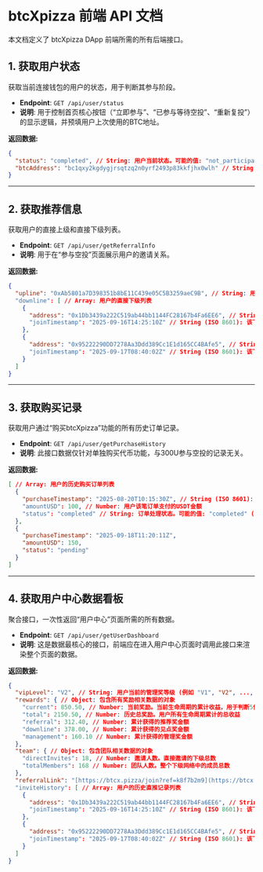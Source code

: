 # btcXpizza 前端 API 文档

本文档定义了 btcXpizza DApp 前端所需的所有后端接口。

## 1. 获取用户状态

获取当前连接钱包的用户的状态，用于判断其参与阶段。

- **Endpoint**: `GET /api/user/status`
- **说明**: 用于控制首页核心按钮（“立即参与”、“已参与等待空投”、“重新复投”）的显示逻辑，并预填用户上次使用的BTC地址。

**返回数据:**
```json
{
  "status": "completed", // String: 用户当前状态。可能的值: "not_participated", "pending_airdrop", "completed", "max_profit_reached"
  "btcAddress": "bc1qxy2kgdygjrsqtzq2n0yrf2493p83kkfjhx0wlh" // String: 用户上次参与时填写的BTC钱包地址，若首次参与则为空字符串 ""
}
```

---

## 2. 获取推荐信息

获取用户的直接上级和直接下级列表。

- **Endpoint**: `GET /api/user/getReferralInfo`
- **说明**: 用于在“参与空投”页面展示用户的邀请关系。

**返回数据:**
```json
{
  "upline": "0xAb5801a7D398351b8bE11C439e05C5B3259aeC9B", // String: 用户的上级推荐人地址。如果没有上级，则为 null
  "downline": [ // Array: 用户的直接下级列表
    {
      "address": "0x1Db3439a222C519ab44bb1144FC28167b4Fa6EE6", // String: 下级用户的钱包地址
      "joinTimestamp": "2025-09-16T14:25:10Z" // String (ISO 8601): 该下级用户的加入时间
    },
    {
      "address": "0x95222290DD7278Aa3Ddd389Cc1E1d165CC4BAfe5", // String: 下级用户的钱包地址
      "joinTimestamp": "2025-09-17T08:40:02Z" // String (ISO 8601): 该下级用户的加入时间
    }
  ]
}
```

---

## 3. 获取购买记录

获取用户通过“购买btcXpizza”功能的所有历史订单记录。

- **Endpoint**: `GET /api/user/getPurchaseHistory`
- **说明**: 此接口数据仅针对单独购买代币功能，与300U参与空投的记录无关。

**返回数据:**
```json
[ // Array: 用户的历史购买订单列表
  {
    "purchaseTimestamp": "2025-08-20T10:15:30Z", // String (ISO 8601): 用户发起购买交易的时间
    "amountUSD": 100, // Number: 用户该笔订单支付的USDT金额
    "status": "completed" // String: 订单处理状态。可能的值: "completed" (已发放), "pending" (待发放)
  },
  {
    "purchaseTimestamp": "2025-09-18T11:20:11Z",
    "amountUSD": 150,
    "status": "pending"
  }
]
```

---

## 4. 获取用户中心数据看板

聚合接口，一次性返回“用户中心”页面所需的所有数据。

- **Endpoint**: `GET /api/user/getUserDashboard`
- **说明**: 这是数据最核心的接口，前端应在进入用户中心页面时调用此接口来渲染整个页面的数据。

**返回数据:**
```json
{
  "vipLevel": "V2", // String: 用户当前的管理奖等级 (例如 "V1", "V2", ..., "V7")
  "rewards": { // Object: 包含所有奖励相关数据的对象
    "current": 850.50, // Number: 当前奖励。当前生命周期的累计收益，用于判断5倍出局进度
    "total": 2150.50, // Number: 历史总奖励。用户所有生命周期累计的总收益
    "referral": 312.40, // Number: 累计获得的推荐奖金额
    "downline": 378.00, // Number: 累计获得的见点奖金额
    "management": 160.10 // Number: 累计获得的管理奖金额
  },
  "team": { // Object: 包含团队相关数据的对象
    "directInvites": 18, // Number: 邀请人数。直接邀请的下级总数
    "totalMembers": 168 // Number: 团队人数。整个下级网络中的成员总数
  },
  "referralLink": "[https://btcx.pizza/join?ref=k8f7b2m9](https://btcx.pizza/join?ref=k8f7b2m9)", // String: 用户的专属推广链接，邀请码为8位随机字符串
  "inviteHistory": [ // Array: 用户的历史直推记录列表
    {
      "address": "0x1Db3439a222C519ab44bb1144FC28167b4Fa6EE6", // String: 直推下级的钱包地址
      "joinTimestamp": "2025-09-16T14:25:10Z" // String (ISO 8601): 该下级的加入时间
    },
    {
      "address": "0x95222290DD7278Aa3Ddd389Cc1E1d165CC4BAfe5", // String: 直推下级的钱包地址
      "joinTimestamp": "2025-09-17T08:40:02Z" // String (ISO 8601): 该下级的加入时间
    }
  ]
}
```
